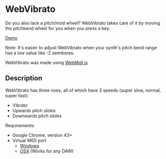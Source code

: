 # WebVibrato

Do you also lack a pitch/mod wheel? 
WebVibrato takes care of it by moving the pitchbend wheel for you when you press a key.

[Demo](http://kristianpedersen.no/webvibrato/)

Note: It's easier to adjust WebVibrato when your synth's pitch bend range has a low value like -2 semitones.

WebVibrato was made using [WebMidi.js](https://github.com/cotejp/webmidi)

## Description

WebVibrato has three rows, all of which have 3 speeds (super slow, normal, super fast):
* Vibrato
* Upwards pitch slides
* Downwards pitch slides

Requirements:
* Google Chrome, version 43+
* Virtual MIDI port
  * [Windows](http://www.nerds.de/en/download.html)
  * [OSX](https://help.ableton.com/hc/en-us/articles/209774225-Using-virtual-MIDI-buses-in-Live) (Works for any DAW)